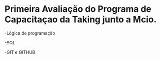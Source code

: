 # Primeira Avaliação do Programa de Capacitaçao da Taking junto a Mcio.
<p>-Lógica de programação</p>
<p>-SQL</p>
<p>-GIT e GITHUB</p>

